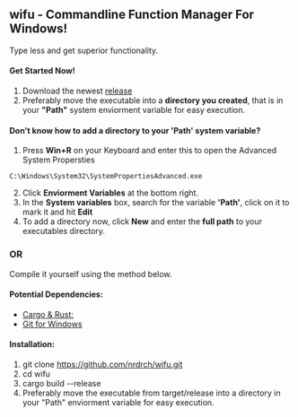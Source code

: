 ## wifu - Commandline Function Manager For Windows! 
Type less and get superior functionality. 
#### Get Started Now!
1. Download the newest [release](https://github.com/nrdrch/wifu/releases/) 
2. Preferably move the executable into a **directory you created**, that is in your **"Path"** system enviorment variable for easy execution. 
#### Don't know how to add a directory to your 'Path' system variable?
1. Press **Win+R** on your Keyboard and enter this to open the Advanced System Propersties 
```
C:\Windows\System32\SystemPropertiesAdvanced.exe
```
2. Click **Enviorment Variables** at the bottom right.
3. In the **System variables** box, search for the variable **'Path'**, click on it to mark it and hit **Edit**
4. To add a directory now, click **New** and enter the **full path** to your executables directory.
### OR
Compile it yourself using the method below.
#### Potential Dependencies:
- [Cargo & Rust:](https://doc.rust-lang.org/cargo/getting-started/installation.html)
- [Git for Windows](https://gitforwindows.org/)
#### Installation:
1. git clone https://github.com/nrdrch/wifu.git
2. cd wifu
3. cargo build --release
4. Preferably move the executable from target/release into a directory in your "Path" enviorment variable for easy execution.
